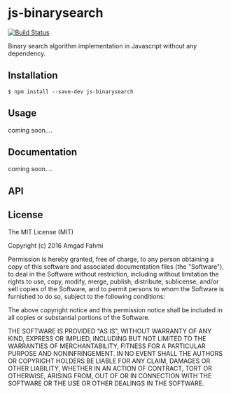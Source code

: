 # js-binarysearch

[![Build Status](https://secure.travis-ci.org/amgadfahmi/js-binarysearch.png?branch=master)](http://travis-ci.org/amgadfahmi/js-binarysearch)

Binary search algorithm implementation in Javascript without any dependency.

## Installation

```
$ npm install --save-dev js-binarysearch
```

## Usage

coming soon....

## Documentation

coming soon....

## API

## License

The MIT License (MIT)

Copyright (c) 2016 Amgad Fahmi

Permission is hereby granted, free of charge, to any person obtaining a copy
of this software and associated documentation files (the "Software"), to deal
in the Software without restriction, including without limitation the rights
to use, copy, modify, merge, publish, distribute, sublicense, and/or sell
copies of the Software, and to permit persons to whom the Software is
furnished to do so, subject to the following conditions:

The above copyright notice and this permission notice shall be included in all
copies or substantial portions of the Software.

THE SOFTWARE IS PROVIDED "AS IS", WITHOUT WARRANTY OF ANY KIND, EXPRESS OR
IMPLIED, INCLUDING BUT NOT LIMITED TO THE WARRANTIES OF MERCHANTABILITY,
FITNESS FOR A PARTICULAR PURPOSE AND NONINFRINGEMENT. IN NO EVENT SHALL THE
AUTHORS OR COPYRIGHT HOLDERS BE LIABLE FOR ANY CLAIM, DAMAGES OR OTHER
LIABILITY, WHETHER IN AN ACTION OF CONTRACT, TORT OR OTHERWISE, ARISING FROM,
OUT OF OR IN CONNECTION WITH THE SOFTWARE OR THE USE OR OTHER DEALINGS IN THE
SOFTWARE.